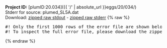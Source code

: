 **Project ID:** [plumID:20.034]({{ '/' | absolute_url }}eggs/20/034/)  
Stderr for source:  plumed_SL5A.dat   
Download: [zipped raw stdout](plumed_SL5A.dat.plumed_master.stdout.txt.zip) - [zipped raw stderr](plumed_SL5A.dat.plumed_master.stderr.txt.zip) 
{% raw %}
<pre>
#! Only the first 1000 rows of the error file are shown below
#! To inspect the full error file, please download the zipped raw stderr file above
</pre>
{% endraw %}
